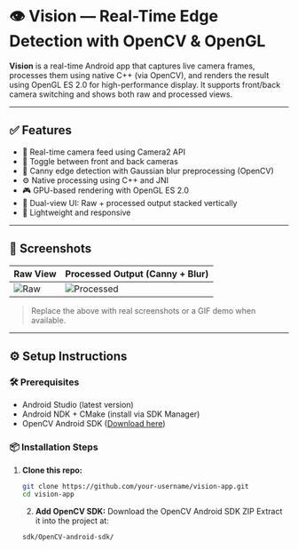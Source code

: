 # 👁️ Vision — Real-Time Edge Detection with OpenCV & OpenGL

**Vision** is a real-time Android app that captures live camera frames, processes them using native C++ (via OpenCV), and renders the result using OpenGL ES 2.0 for high-performance display. It supports front/back camera switching and shows both raw and processed views.

---

## ✅ Features

- 📸 Real-time camera feed using Camera2 API
- 🔄 Toggle between front and back cameras
- 🧠 Canny edge detection with Gaussian blur preprocessing (OpenCV)
- ⚙️ Native processing using C++ and JNI
- 🎮 GPU-based rendering with OpenGL ES 2.0
- 🔁 Dual-view UI: Raw + processed output stacked vertically
- 🎯 Lightweight and responsive

---

## 📸 Screenshots

| Raw View                         | Processed Output (Canny + Blur)        |
|----------------------------------|----------------------------------------|
| ![Raw](screenshots/raw_view.png) | ![Processed](screenshots/processed.png) |

> Replace the above with real screenshots or a GIF demo when available.

---

## ⚙️ Setup Instructions

### 🛠 Prerequisites

- Android Studio (latest version)
- Android NDK + CMake (install via SDK Manager)
- OpenCV Android SDK ([Download here](https://opencv.org/releases/))

### 📦 Installation Steps

1. **Clone this repo:**

   ```bash
   git clone https://github.com/your-username/vision-app.git
   cd vision-app
   ```
   2.  **Add OpenCV SDK:**
     Download the OpenCV Android SDK ZIP
     Extract it into the project at:
    
   ```bash
   sdk/OpenCV-android-sdk/
   ```
   
